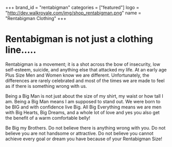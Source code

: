 +++
brand_id = "rentabigman"
categories = ["featured"]
logo = "http://dev.walkroyale.com/img/shop_rentabigman.png"
name = "Rentabigman Clothing"
+++

# Rentabigman is not just a clothing line…..

Rentabigman is a movement; it is a shot across the bow of insecurity, low self-esteem, suicide, and anything else that attacked my life. At an early age Plus Size Men and Women know we are different. Unfortunately, the differences are rarely celebrated and most of the times we are made to feel as if there is something wrong with us.

Being a Big Man is not just about the size of my shirt, my waist or how tall I am. Being a Big Man means I am supposed to stand out. We were born to be BIG and with confidence live Big. All Big Everything means we are men with Big Hearts, Big Dreams, and a whole lot of love and yes you also get the benefit of a warm comfortable belly!

Be Big my Brothers. Do not believe there is anything wrong with you. Do not believe you are not handsome or attractive. Do not believe you cannot achieve every goal or dream you have because of your Rentabigman Size!
